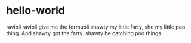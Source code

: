 # hello-world
ravioli ravioli give me the formuoli
shawty my little farty, she my little poo thing. And shawty got the farty. shawty be catching poo things
